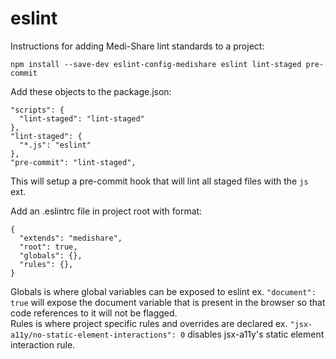 # eslint

Instructions for adding Medi-Share lint standards to a project:

```npm install --save-dev eslint-config-medishare eslint lint-staged pre-commit```

Add these objects to the package.json:

```
"scripts": {
  "lint-staged": "lint-staged"
},
"lint-staged": {
  "*.js": "eslint"
},
"pre-commit": "lint-staged",
```
This will setup a pre-commit hook that will lint all staged files with the `js` ext.

Add an .eslintrc file in project root with format:

```
{
  "extends": "medishare",
  "root": true,
  "globals": {},
  "rules": {},
}
```
Globals is where global variables can be exposed to eslint ex. `"document": true` will expose the document variable that is present in the browser so that code references to it will not be flagged.  
Rules is where project specific rules and overrides are declared ex. `"jsx-a11y/no-static-element-interactions": 0` disables jsx-a11y's static element interaction rule.

